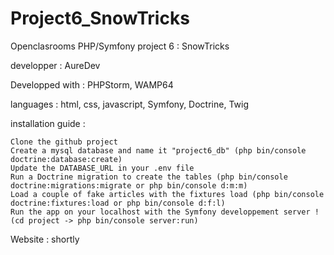 # Project6_SnowTricks

Openclasrooms PHP/Symfony project 6 : SnowTricks
 
developper : AureDev
 
Developped with : PHPStorm, WAMP64

languages : html, css, javascript, Symfony, Doctrine, Twig

installation guide :

    Clone the github project
    Create a mysql database and name it "project6_db" (php bin/console doctrine:database:create)
    Update the DATABASE_URL in your .env file
    Run a Doctrine migration to create the tables (php bin/console doctrine:migrations:migrate or php bin/console d:m:m)
    Load a couple of fake articles with the fixtures load (php bin/console doctrine:fixtures:load or php bin/console d:f:l)
    Run the app on your localhost with the Symfony developpement server ! (cd project -> php bin/console server:run)

Website : shortly
